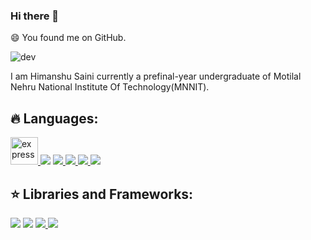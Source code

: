 ### Hi there 👋
😄 You found me on GitHub.
<!-- ![image](https://user-images.githubusercontent.com/66455348/136741154-a8eec07c-8cf0-4b09-89bc-2c5bf0803163.png) -->
![dev](https://user-images.githubusercontent.com/66455348/137348022-8a804c8f-fc7f-4ac1-a8aa-d89981fdeb60.gif)



I am Himanshu Saini currently a prefinal-year undergraduate of Motilal Nehru National Institute Of Technology(MNNIT).
  ## 🔥 Languages:

<p align="left"> 
    <a href="https://www.cprogramming.com/" target="_blank"> <img src="https://img.icons8.com/color/452/c-programming.png" alt="express" width="44" height="44"/> </a>
  <a href ="" target="_blank"  /> <img src="https://img.icons8.com/color/48/000000/c-plus-plus-logo.png"/></a>
    <a href="https://developer.mozilla.org/en-US/docs/Web/JavaScript" target="_blank"> <img src="https://img.icons8.com/color/48/000000/javascript.png"/> </a> 
    <a href="https://www.w3.org/html/" target="_blank"> <img src="https://img.icons8.com/color/48/000000/html-5.png"/> </a> 
    <a href="https://www.w3schools.com/css/" target="_blank"> <img src="https://img.icons8.com/color/48/000000/css3.png"/> </a> 
    <a href="https://www.python.org" target="_blank"> <img src="https://img.icons8.com/color/48/000000/python.png"/> </a> 
</p>


   
  ## ⭐️ Libraries and Frameworks:

<p align="left"> 
  <a href="https://nodejs.org/en/" target="_blank" /><img src="https://img.icons8.com/color/48/000000/nodejs.png"/></a>
    <a href ="https://reactjs.org/" target="_blank"><img src="https://img.icons8.com/color/48/000000/react-native.png"/></a>
    <a href="https://getbootstrap.com" target="_blank"> <img src="https://img.icons8.com/color/48/000000/bootstrap.png"/> </a> 
    <a href="https://firebase.google.com/" target="_blank" /> <img src="https://img.icons8.com/color/48/000000/firebase.png"/></a>
</p>

  

<!--
**techimanshu8/techimanshu8** is a ✨ _special_ ✨ repository because its `README.md` (this file) appears on your GitHub profile.

Here are some ideas to get you started:

- 🔭 I’m currently working on ...
- 🌱 I’m currently learning ...
- 👯 I’m looking to collaborate on ...
- 🤔 I’m looking for help with ...
- 💬 Ask me about ...
- 📫 How to reach me: ...
- 😄 Pronouns: ...
- ⚡ Fun fact: ...
-->
